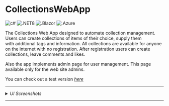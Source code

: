 # CollectionsWebApp

<img src="https://img.shields.io/badge/C%23-239120?style=for-the-badge&logo=csharp&logoColor=white" alt="c#" height="28px"> <img src="https://img.shields.io/badge/.NET8-5C2D91?style=for-the-badge&logo=&logoColor=white" alt=".NET8" height="28px"> <img src="https://img.shields.io/badge/Blazor-4a2c99?style=for-the-badge&logo=blazor&logoColor=white" alt=".Blazor" height="28px"> <img src="https://img.shields.io/badge/azure-blue?style=for-the-badge&logo=microsoft&logoColor=white" alt=".Azure" height="28px"> 

The Collections Web App designed to automate collection management.\
Users can create collections of items of their choice, supply them\
with additional tags and information. All collections are available for anyone\
on the internet with no registration.
After registration users can create\
collections, leave comments and likes.

Also the app implements admin page for user management. This page available only for the web site admins.

You can check out a test version <a href="https://task-test-react.azurewebsites.net/">*here*</a>




---

<details>
  <summary><i>UI Screenshots</i></summary>

<img src="img/home.png" alt="home.png" width="600">
<img src="img/collection-details.png" alt="collection-details.png" width="600">
<img src="img/item details.png" alt="item details.png" width="600">
<img src="img/admin-page.png" alt="admin-page.png" width="600">
<img src="img/item-details-light.png" alt="item-details-light.png" width="600">

</details>

---
